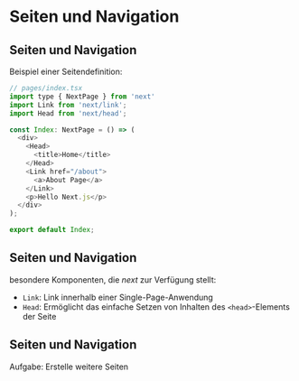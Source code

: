 # Seiten und Navigation

## Seiten und Navigation

Beispiel einer Seitendefinition:

```js
// pages/index.tsx
import type { NextPage } from 'next'
import Link from 'next/link';
import Head from 'next/head';

const Index: NextPage = () => (
  <div>
    <Head>
      <title>Home</title>
    </Head>
    <Link href="/about">
      <a>About Page</a>
    </Link>
    <p>Hello Next.js</p>
  </div>
);

export default Index;
```

## Seiten und Navigation

besondere Komponenten, die _next_ zur Verfügung stellt:

- `Link`: Link innerhalb einer Single-Page-Anwendung
- `Head`: Ermöglicht das einfache Setzen von Inhalten des `<head>`-Elements der Seite

## Seiten und Navigation

Aufgabe: Erstelle weitere Seiten
